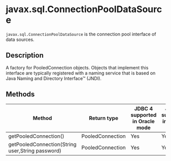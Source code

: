 javax.sql.ConnectionPoolDataSource 
=======================================================

`javax.sql.ConnectionPoolDataSource` is the connection pool interface of data sources. 

Description 
--------------------------------

A factory for PooledConnection objects. Objects that implement this interface are typically registered with a naming service that is based on Java Naming and Directory Interface™ (JNDI).

Methods 
----------------------------



|                      Method                      |   Return type    | JDBC 4 supported in Oracle mode | JDBC 4 supported in MySQL mode |
|--------------------------------------------------|------------------|---------------------------------|--------------------------------|
| getPooledConnection()                            | PooledConnection | Yes                             | Yes                            |
| getPooledConnection(String user,String password) | PooledConnection | Yes                             | Yes                            |



